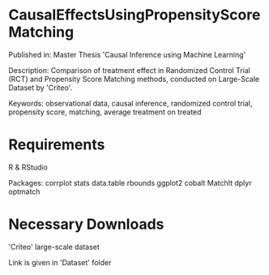 # CausalEffectsUsingPropensityScoreMatching


Published in: Master Thesis 'Causal Inference using Machine Learning'

Description: Comparison of treatment effect in Randomized Control Trial (RCT) and Propensity Score Matching methods, conducted on Large-Scale Dataset by 'Criteo'.
 
Keywords: observational data, causal inference, randomized control trial, propensity score, matching, average treatment on treated


# Requirements

 R & RStudio
 
 Packages:
    corrplot           stats
    data.table         rbounds
    ggplot2            cobalt
    MatchIt            dplyr
    optmatch
    
   
    
 # Necessary Downloads
 
 'Criteo' large-scale dataset
 
 Link is given in 'Dataset' folder


